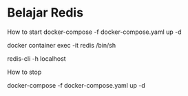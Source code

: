 # Belajar Redis

How to start
docker-compose -f docker-compose.yaml up -d

docker container exec -it redis /bin/sh

redis-cli -h localhost

How to stop

docker-compose -f docker-compose.yaml up -d
